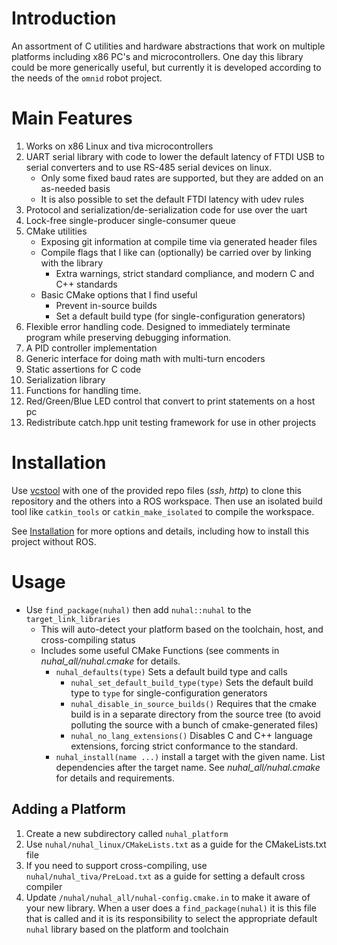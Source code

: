 Introduction
============

An assortment of C utilities and hardware abstractions that work on
multiple platforms including x86 PC\'s and microcontrollers. One day
this library could be more generically useful, but currently it is
developed according to the needs of the `omnid` robot project.

Main Features
=============

1.  Works on x86 Linux and tiva microcontrollers
2.  UART serial library with code to lower the default latency of FTDI
    USB to serial converters and to use RS-485 serial devices on linux.
    -   Only some fixed baud rates are supported, but they are added on
        an as-needed basis
    -   It is also possible to set the default FTDI latency with udev
        rules
3.  Protocol and serialization/de-serialization code for use over the
    uart
4.  Lock-free single-producer single-consumer queue
5.  CMake utilities
    -   Exposing git information at compile time via generated header
        files
    -   Compile flags that I like can (optionally) be carried over by
        linking with the library
        -   Extra warnings, strict standard compliance, and modern C and
            C++ standards
    -   Basic CMake options that I find useful
        -   Prevent in-source builds
        -   Set a default build type (for single-configuration
            generators)
6.  Flexible error handling code. Designed to immediately terminate
    program while preserving debugging information.
7.  A PID controller implementation
8.  Generic interface for doing math with multi-turn encoders
9.  Static assertions for C code
10. Serialization library
11. Functions for handling time.
12. Red/Green/Blue LED control that convert to print statements on a
    host pc
13. Redistribute catch.hpp unit testing framework for use in other
    projects

Installation
============

Use [vcstool](https://github.com/dirk-thomas/vcstool) with one of the
provided repo files (*ssh*, *http*) to clone this repository and the
others into a ROS workspace. Then use an isolated build tool like
`catkin_tools` or `catkin_make_isolated` to compile the workspace.

See
[Installation](https://github.com/omnid/omnid_docs/blob/master/Installation.md)
for more options and details, including how to install this project
without ROS.

Usage
=====

-   Use `find_package(nuhal)` then add `nuhal::nuhal` to the
    `target_link_libraries`
    -   This will auto-detect your platform based on the toolchain,
        host, and cross-compiling status
    -   Includes some useful CMake Functions (see comments in
        *nuhal_all/nuhal.cmake* for details.
        -   `nuhal_defaults(type)` Sets a default build type and calls
            -   `nuhal_set_default_build_type(type)` Sets the default
                build type to `type` for single-configuration generators
            -   `nuhal_disable_in_source_builds()` Requires that the
                cmake build is in a separate directory from the source
                tree (to avoid polluting the source with a bunch of
                cmake-generated files)
            -   `nuhal_no_lang_extensions()` Disables C and C++ language
                extensions, forcing strict conformance to the standard.
        -   `nuhal_install(name ...)` install a target with the given
            name. List dependencies after the target name. See
            *nuhal_all/nuhal.cmake* for details and requirements.

Adding a Platform
-----------------

1.  Create a new subdirectory called `nuhal_platform`
2.  Use `nuhal/nuhal_linux/CMakeLists.txt` as a guide for the
    CMakeLists.txt file
3.  If you need to support cross-compiling, use
    `nuhal/nuhal_tiva/PreLoad.txt` as a guide for setting a default
    cross compiler
4.  Update `/nuhal/nuhal_all/nuhal-config.cmake.in` to make it aware of
    your new library. When a user does a `find_package(nuhal)` it is
    this file that is called and it is its responsibility to select the
    appropriate default `nuhal` library based on the platform and
    toolchain

